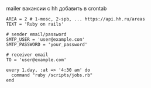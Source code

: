 mailer вакансии с hh
добавить в crontab

```
AREA = 2 # 1-mosc, 2-spb, ... https://api.hh.ru/areas
TEXT = 'Ruby on rails'

# sender email/password
SMTP_USER = 'user@example.com'
SMTP_PASSWORD = 'your_password'

# receiver email
TO = 'user@example.com'
```


```
every 1.day, :at => '4:30 am' do
  command "ruby /scripts/jobs.rb"
end
```
